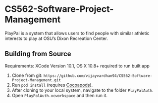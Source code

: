 # CS562-Software-Project-Management
PlayPal is a system that allows users to find people with similar athletic interests to play at OSU’s Dixon Recreation Center.

Building from Source
--------------------
Requirements: XCode Version 10.1, OS X 10.8+ required to run built app

1. Clone from git:
    `https://github.com/vijayvardhan94/CS562-Software-Project-Management.git`
2. Run `pod install` (requires [Cocoapods](http://cocoapods.org)).
3. After cloning to your local system, navigate to the folder `PlayPalAuth`.
4. Open `PlayPalAuth.xcworkspace` and then run it.


